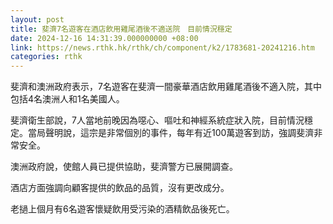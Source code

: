 ```yaml
---
layout: post
title: 斐濟7名遊客在酒店飲用雞尾酒後不適送院　目前情況穩定
date: 2024-12-16 14:31:39.000000000 +08:00
link: https://news.rthk.hk/rthk/ch/component/k2/1783681-20241216.htm
categories: rthk
---
```


斐濟和澳洲政府表示，7名遊客在斐濟一間豪華酒店飲用雞尾酒後不適入院，其中包括4名澳洲人和1名美國人。

斐濟衛生部說，7人當地前晚因為噁心、嘔吐和神經系統症狀入院，目前情況穩定。當局聲明說，這宗是非常個別的事件，每年有近100萬遊客到訪，強調斐濟非常安全。

澳洲政府說，使館人員已提供協助，斐濟警方已展開調查。

酒店方面強調向顧客提供的飲品的品質，沒有更改成分。

老撾上個月有6名遊客懷疑飲用受污染的酒精飲品後死亡。
